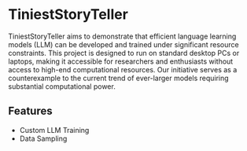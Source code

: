 # TiniestStoryTeller

TiniestStoryTeller aims to demonstrate that efficient language learning models (LLM) can be developed and trained under significant resource constraints. This project is designed to run on standard desktop PCs or laptops, making it accessible for researchers and enthusiasts without access to high-end computational resources. Our initiative serves as a counterexample to the current trend of ever-larger models requiring substantial computational power.


## Features

- Custom LLM Training
- Data Sampling 

